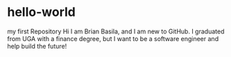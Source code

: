 # hello-world
my first Repository
Hi I am Brian Basila, and I am new to GitHub.  I graduated from UGA with a finance degree, but I want to be a software engineer and help build the future!
